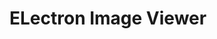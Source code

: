 # ELectron Image Viewer

[![<Roshak>](https://circleci.com/github/Roshak/eliv.svg?style=svg)](https://app.circleci.com/pipelines/github/Roshak/eliv)